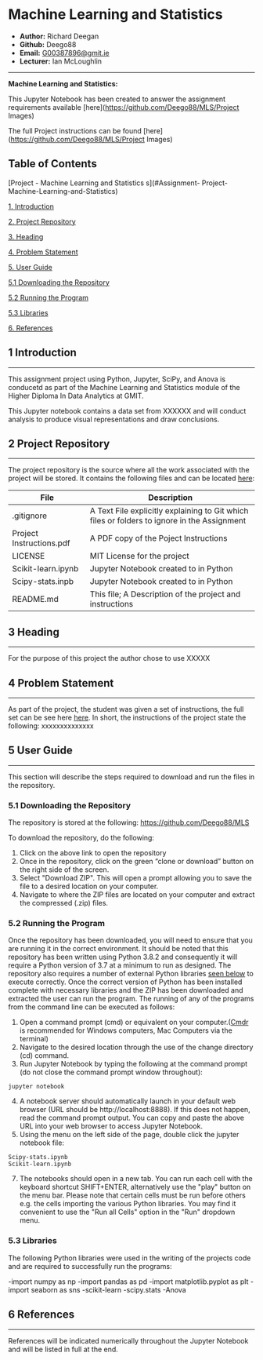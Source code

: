 # Machine Learning and Statistics 

* **Author:** Richard Deegan
* **Github:** Deego88
* **Email:** G00387896@gmit.ie
* **Lecturer:** Ian McLoughlin
------------------------------------------------------------------------------------------------
**Machine Learning and Statistics:** 

This Jupyter Notebook has been created to answer the assignment requirements available [here](https://github.com/Deego88/MLS/Project Images) 

The full Project instructions can be found [here](https://github.com/Deego88/MLS/Project Images) 


**Table of Contents**
------------------------------------------------------------------------------------------------

[Project - Machine Learning and Statistics s](#Assignment- Project-Machine-Learning-and-Statistics)

[1. Introduction](#1-introduction)

[2. Project Repository](#2-project-repository)

[3. Heading](#3-heading)

[4. Problem Statement](#4-Problem-Statement)

[5. User Guide](#5-User-Guide)

  [5.1 Downloading the Repository](#5.1-Downloading-the-Repository)

  [5.2  Running the Program](#5.2-Running-the-Program)

  [5.3  Libraries](#5.3-Libraries)

[6. References](#7-References)


## 1 Introduction
-----------------------------------------------------------------------------------------------
This assignment project using Python, Jupyter, SciPy, and Anova is conducetd as part of the Machine Learning and Statistics module of the Higher Diploma In Data Analytics at GMIT.

This Jupyter notebook contains a data set from XXXXXX and will conduct analysis to produce visual representations and draw conclusions.

## 2 Project Repository
------------------------------------------------------------------------------------------------
The project repository is the source where all the work associated with
the project will be stored. It contains the following files and can be
located [here](https://github.com/Deego88/MLS):

  **File**    |     **Description**
  ---------   |   --------------------------------------------------------
  .gitignore | A Text File explicitly explaining to Git which files or folders to ignore in the Assignment
  Project Instructions.pdf | A PDF copy of the Poject Instructions
  LICENSE     |    MIT License for the project
  Scikit-learn.ipynb | Jupyter Notebook created to in Python
  Scipy-stats.inpb | Jupyter Notebook created to in Python
  README.md   |    This file; A Description of the project and instructions

## 3  Heading
------------------------------------------------------------------------------------------------
 For the purpose of this project the author chose to use XXXXX 

## 4 Problem Statement
------------------------------------------------------------------------------------------------
As part of the project, the student was given a set of instructions, the full set can be see here [here](https://github.com/Deego88/MLS). In short, the instructions of the project state the following:
xxxxxxxxxxxxxx

## 5 User Guide
------------------------------------------------------------------------------------------------
This section will describe the steps required to download and run the files in the repository.

### 5.1 Downloading the Repository
The repository is stored at the following: https://github.com/Deego88/MLS

To download the repository, do the following:
1.  Click on the above link to open the repository
2.  Once in the repository, click on the green “clone or download” button on the right side of the screen.
3.  Select "Download ZIP". This will open a prompt allowing you to save the file to a desired location on your computer.
4.  Navigate to where  the ZIP files are located on your computer and extract the compressed (.zip) files.

### 5.2 Running the Program
Once the repository has been downloaded, you will need to ensure that you are running it in the correct environment. It should be noted that this repository has been written using Python 3.8.2 and consequently it will require a Python version of 3.7 at a minimum to run as designed. The repository also requires a number of external Python libraries [seen below](#5.3-Libaries) to execute correctly. Once the correct version of Python has been installed complete with necessary libraries and the ZIP has been downloaded and extracted the user can run the program. The running of any of the programs from the command line can be executed as follows:
1.  Open a command prompt (cmd) or equivalent on your computer.([Cmdr](https://cmder.net) is recommended for Windows computers, Mac Computers via the terminal)
2.  Navigate to the desired location through the use of the change directory (cd) command.
3. Run Jupyter Notebook by typing the following at the command prompt (do not close the command prompt window throughout):
```
jupyter notebook
```
4. A notebook server should automatically launch in your default web browser (URL should be http://localhost:8888). If this does not happen, read the command prompt output. You can copy and paste the above URL into your web browser to access Jupyter Notebook.
6. Using the menu on the left side of the page, double click the jupyter notebook file:
```
Scipy-stats.ipynb
Scikit-learn.ipynb
```
7. The notebooks should open in a new tab. You can run each cell with the keyboard shortcut SHIFT+ENTER, alternatively use the "play" button on the menu bar. Please note that certain cells must be run before others e.g. the cells importing the various Python libraries. You may find it convenient to use the "Run all Cells" option in the "Run" dropdown menu.

### 5.3 Libraries
The following Python libraries were used in the writing of the projects code and are required to successfully run the programs:

-import numpy as np
-import pandas as pd
-import matplotlib.pyplot as plt
-import seaborn as sns
-scikit-learn
-scipy.stats
-Anova


## 6 References
------------------------------------------------------------------------------------------------
References will be indicated numerically throughout the Jupyter Notebook and will be listed in full at the end.
